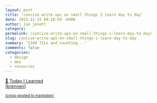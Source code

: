```yaml
---
layout: post
title: ‘concise write-ups on small things I learn day to day’
date: 2023-11-15 09:10:59 -0400
author: joe jenett
category: 
permalink: /concise-write-ups-on-small-things-i-learn-day-to-day/
slug: concise-write-ups-on-small-things-i-learn-day-to-day
summary: ‘1349 TILs and counting...’
comments: false
categories:
  - design
  - dev
  - resources
---
```

<a title="GitHub - jbranchaud/til: :memo: Today I Learned" href="https://github.com/jbranchaud/til#readme">:memo: Today I Learned</a><br>[<a title="brennen" href="https://pinboard.in/u:brennen">brennen</a>]

<a href="https://brid.gy/publish/mastodon"><small>(cross-posted to mastodon)</small></a>
